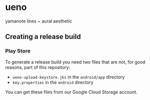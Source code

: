 # ueno

yamanote lines ~ aural aesthetic

## Creating a release build

### Play Store

To generate a release build you need two files that are not, for good reasons, part of this repository: 

- `ueno-upload-keystore.jks` in the `android/app` directory 
- `key.properties` in the `android` directory 

You can get these files from our Google Cloud Storage account. 
